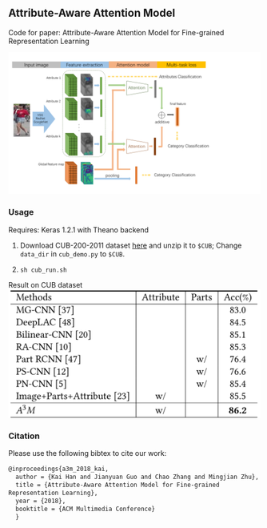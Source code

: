 ## Attribute-Aware Attention Model
Code for paper: Attribute-Aware Attention Model for Fine-grained Representation Learning

![](./fig/a3m.png)

### Usage
Requires: Keras 1.2.1 with Theano backend

1. Download CUB-200-2011 dataset [here](http://www.vision.caltech.edu/visipedia/CUB-200-2011.html) and unzip it to `$CUB`; Change `data_dir` in `cub_demo.py` to `$CUB`.

2. `sh cub_run.sh`

Result on CUB dataset
![](./fig/result.png)

### Citation

Please use the following bibtex to cite our work:
```
@inproceedings{a3m_2018_kai,
  author = {Kai Han and Jianyuan Guo and Chao Zhang and Mingjian Zhu},
  title = {Attribute-Aware Attention Model for Fine-grained Representation Learning},
  year = {2018},
  booktitle = {ACM Multimedia Conference}
  }
```
